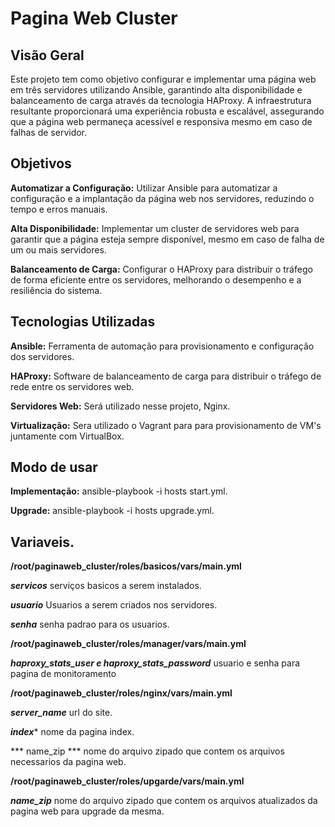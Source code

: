 # Pagina Web Cluster

## Visão Geral
Este projeto tem como objetivo configurar e implementar uma página web em três servidores utilizando Ansible, garantindo alta disponibilidade e balanceamento de carga através da tecnologia HAProxy. A infraestrutura resultante proporcionará uma experiência robusta e escalável, assegurando que a página web permaneça acessível e responsiva mesmo em caso de falhas de servidor.


## Objetivos
**Automatizar a Configuração:** Utilizar Ansible para automatizar a configuração e a implantação da página web nos servidores, reduzindo o tempo e erros manuais.

**Alta Disponibilidade:** Implementar um cluster de servidores web para garantir que a página esteja sempre disponível, mesmo em caso de falha de um ou mais servidores.

**Balanceamento de Carga:** Configurar o HAProxy para distribuir o tráfego de forma eficiente entre os servidores, melhorando o desempenho e a resiliência do sistema.


## Tecnologias Utilizadas
**Ansible:** Ferramenta de automação para provisionamento e configuração dos servidores.

**HAProxy:** Software de balanceamento de carga para distribuir o tráfego de rede entre os servidores web.

**Servidores Web:** Será utilizado nesse projeto, Nginx.

**Virtualização:** Sera utilizado o Vagrant para para provisionamento de VM's juntamente com VirtualBox.


## Modo de usar

**Implementação:** ansible-playbook -i hosts start.yml.

**Upgrade:** ansible-playbook -i hosts upgrade.yml.


## Variaveis.

**/root/paginaweb_cluster/roles/basicos/vars/main.yml**

***servicos*** serviços basicos a serem instalados.

***usuario*** Usuarios a serem criados nos servidores.

***senha*** senha padrao para os usuarios.

**/root/paginaweb_cluster/roles/manager/vars/main.yml**

***haproxy_stats_user e haproxy_stats_password*** usuario e senha para pagina de monitoramento

**/root/paginaweb_cluster/roles/nginx/vars/main.yml**

***server_name*** url do site.

***index**** nome da pagina index.

*** name_zip *** nome do arquivo zipado que contem os arquivos necessarios da pagina web.

**/root/paginaweb_cluster/roles/upgarde/vars/main.yml**

***name_zip*** nome do arquivo zipado que contem os arquivos atualizados da pagina web para upgrade da mesma.

